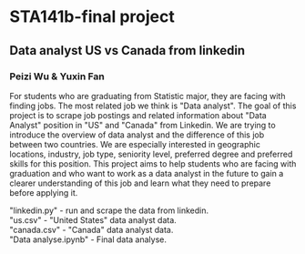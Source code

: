 # STA141b-final project
## Data analyst US vs Canada from linkedin
### Peizi Wu & Yuxin Fan
For students who are graduating from Statistic major, they are facing with finding jobs. The most related job we think is "Data analyst". The goal of this project is to scrape job postings and related information about "Data Analyst" position in "US" and "Canada" from Linkedin. We are trying to introduce the overview of data analyst and the difference of this job between two countries. We are especially interested in geographic locations, industry, job type, seniority level, preferred degree and preferred skills for this position. This project aims to help students who are facing with graduation and who want to work as a data analyst in the future to gain a clearer understanding of this job and learn what they need to prepare before applying it.

"linkedin.py" - run and scrape the data from linkedin. <br>
"us.csv" - "United States" data analyst data. <br>
"canada.csv" - "Canada" data analyst data. <br>
"Data analyse.ipynb" - Final data analyse. <br>
